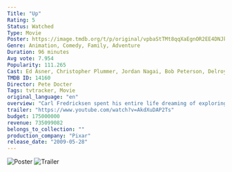 ```yaml
---
Title: "Up"
Rating: 5
Status: Watched
Type: Movie
Poster: https://image.tmdb.org/t/p/original/vpbaStTMt8qqXaEgnOR2EE4DNJk.jpg
Genre: Animation, Comedy, Family, Adventure
Duration: 96 minutes
Avg vote: 7.954
Popularity: 111.265
Cast: Ed Asner, Christopher Plummer, Jordan Nagai, Bob Peterson, Delroy Lindo, Jerome Ranft, John Ratzenberger, David Kaye, Elie Docter, Jeremy Leary
TMDB ID: 14160
Director: Pete Docter
Tags: tvtracker, Movie
original_language: "en"
overview: "Carl Fredricksen spent his entire life dreaming of exploring the globe and experiencing life to its fullest. But at age 78, life seems to have passed him by, until a twist of fate (and a persistent 8-year old Wilderness Explorer named Russell) gives him a new lease on life."
trailer: "https://www.youtube.com/watch?v=AkdXuDAP2Ts"
budget: 175000000
revenue: 735099082
belongs_to_collection: ""
production_company: "Pixar"
release_date: "2009-05-28"
---
```


![Poster](https://image.tmdb.org/t/p/original/vpbaStTMt8qqXaEgnOR2EE4DNJk.jpg)
![Trailer](https://www.youtube.com/watch?v=AkdXuDAP2Ts)